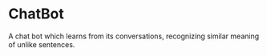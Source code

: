 # ChatBot
A chat bot which learns from its conversations, recognizing similar meaning of unlike sentences.
